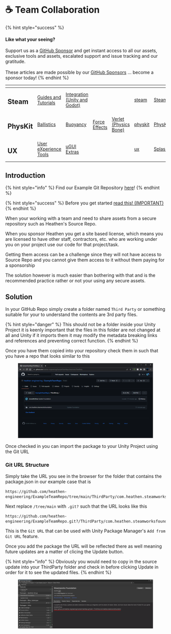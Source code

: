 # ☕ Team Collaboration

{% hint style="success" %}
#### Like what your seeing?

Support us as a [GitHub Sponsor](../../../become-a-sponsor/) and get instant access to all our assets, exclusive tools and assets, escalated support and issue tracking and our gratitude.\
\
These articles are made possible by our [GitHub Sponsors](../../../become-a-sponsor/) ... become a sponsor today!
{% endhint %}

<table data-view="cards"><thead><tr><th></th><th></th><th></th><th></th><th></th><th data-hidden data-card-target data-type="content-ref"></th><th data-hidden data-card-cover data-type="files"></th></tr></thead><tbody><tr><td><h2>Steam</h2></td><td><a href="../../steam/">Guides and Tutorials</a></td><td><a href="../../../assets/steamworks/">Integration (Unity and Godot)</a></td><td></td><td></td><td><a href="../../steam/">steam</a></td><td><a href="../../../.gitbook/assets/Steamworks_Cover.jpg">Steamworks_Cover.jpg</a></td></tr><tr><td><h2>PhysKit</h2></td><td><a href="../../../assets/physkit/learning/sample-scenes/fantasy-style-ballistic-simulation.md">Ballistics</a></td><td><a href="../../../assets/physkit/learning/sample-scenes/1-buoyancy-example.md">Buoyancy</a></td><td><a href="../../../assets/physkit/learning/sample-scenes/1-force-effect-fields.md">Force Effects</a></td><td><a href="../../../assets/physkit/learning/sample-scenes/2-verlet-spring-skinned-mesh.md">Verlet (Physics Bone)</a></td><td><a href="../../../assets/physkit/">physkit</a></td><td><a href="../../../.gitbook/assets/PhysKit Card.png">PhysKit Card.png</a></td></tr><tr><td><h2>UX</h2></td><td><a href="../../../assets/ux/learning/core-concepts/">User eXperience Tools</a></td><td><a href="../../../assets/ux/learning/ugui-extras/">uGUI Extras</a></td><td></td><td></td><td><a href="../../../assets/ux/">ux</a></td><td><a href="../../../.gitbook/assets/Splash Screen (1).png">Splash Screen (1).png</a></td></tr></tbody></table>

## Introduction

{% hint style="info" %}
Find our Example Git Repository [here](https://github.com/heathen-engineering/ExampleTeamRepo)!
{% endhint %}

{% hint style="success" %}
Before you get started [read this! (IMPORTANT)](git-control-and-unity.md)
{% endhint %}

When your working with a team and need to share assets from a secure repository such as Heathen's Source Repo.

When you sponsor Heathen you get a site based license, which means you are licensed to have other staff, contractors, etc. who are working under you on your project use our code for that project/task.

Getting them access can be a challenge since they will not have access to Source Repo and you cannot give them access to it without them paying for a sponsorship

The solution however is much easier than bothering with that and is the recommended practice rather or not your using any secure assets.

## Solution

In your GitHub Repo simply create a folder named `Third Party` or something suitable for your to understand the contents are 3rd party files.&#x20;

{% hint style="danger" %}
This should not be a folder inside your Unity Project it is keenly important that the files in this folder are not changed at all and Unity if it imports them it may modify the metadata breaking links and references and preventing correct function.
{% endhint %}

Once you have them copied into your repository check them in such that you have a repo that looks similar to this

<figure><img src="../../../.gitbook/assets/image.png" alt=""><figcaption></figcaption></figure>

Once checked in you can import the package to your Unity Project using the Git URL

### Git URL Structure

Simply take the URL you see in the browser for the folder that contains the package.json in our example case that is

```
https://github.com/heathen-engineering/ExampleTeamRepo/tree/main/ThirdParty/com.heathen.steamworksfoundation
```

Next replace `/tree/main` with `.git?` such that the URL looks like this

```
https://github.com/heathen-engineering/ExampleTeamRepo.git?/ThirdParty/com.heathen.steamworksfoundation
```

This is the `Git URL` that can be used with Unity Package Manager's `Add from Git URL` feature.

Once you add the package the URL will be reflected there as well meaning future updates are a matter of clicing the Update button.

{% hint style="info" %}
Obviously you would need to copy in the source update into your ThirdParty folder and check in before clicking Update in order for it to see the updated files.
{% endhint %}

<figure><img src="../../../.gitbook/assets/image (15).png" alt=""><figcaption></figcaption></figure>
